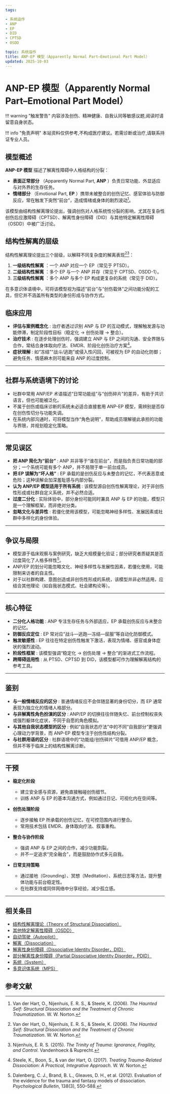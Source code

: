 ```yaml
---
tags:

- 系统运作
- ANP
- EP
- DID
- CPTSD
- OSDD

topic: 系统运作
title: ANP-EP 模型（Apparently Normal Part–Emotional Part Model）
updated: 2025-10-03
---
```


# ANP-EP 模型（Apparently Normal Part–Emotional Part Model）

!!! warning "触发警告"
    内容涉及创伤、精神健康、自我认同等敏感议题,阅读时请留意自身状态。

!!! info "免责声明"
    本站资料仅供参考,不构成医疗建议。若需诊断或治疗,请联系持证专业人员。

## 模型概述

**ANP-EP 模型** 描述了解离性障碍中人格结构的分裂：

- **表面正常部分** （Apparently Normal Part, **ANP** ）负责日常功能、外显适应与对外界的生存任务。
- **情绪部分** （Emotional Part, **EP** ）携带未被整合的创伤记忆、感官体验与防御反应，常在触发下突然“前台”，造成情绪或身体的剧烈波动[^ANP-1]。

该模型由结构性解离理论提出，强调创伤对人格系统性分裂的影响，尤其在复杂性创伤后应激障碍（CPTSD）、解离性身份障碍（DID）与其他特定解离性障碍（OSDD）中被广泛讨论。

## 结构性解离的层级

结构性解离理论提出三个层级，以解释不同复杂度的解离表现[^ANP-1][^ANP-2]：

1. **一级结构性解离** ：一个 ANP 对应一个 EP（常见于 PTSD）。
2. **二级结构性解离** ：多个 EP 与一个 ANP 并存（常见于 CPTSD、OSDD-1）。
3. **三级结构性解离** ：多个 ANP 与多个 EP 构成更复杂的系统（常见于 DID）。

在多意识体语境中，可将该模型视为描述“前台”与“创伤载体”之间功能分配的工具，但它并不涵盖所有类型的身份形成与协作方式。

## 临床应用

- **评估与案例概念化** : 治疗者透过识别 ANP 与 EP 的互动模式，理解触发源与功能停滞，制定阶段性目标（稳定化 → 创伤处理 → 整合）。
- **治疗技术** : 在逐步处理创伤时，强调建立 ANP 与 EP 之间的沟通、安全界限与合作，常结合身体取向疗法、EMDR、阶段化创伤治疗方案[^ANP-3]。
- **症状理解** : 如“冻结”“战斗/逃跑”或侵入性闪回，可被视为 EP 的自动化防御；避免任务、情感麻木则可能来自 ANP 的过度控制。

---

## 社群与系统语境下的讨论

- 社群中常用 ANP/EP 术语描述“日常功能组”与“创伤碎片”的差异，有助于共识语言，但也可能被泛化。
- 不属于创伤或临床诊断的系统未必适合直接套用 ANP-EP 模型，需辨别是否存在创伤性切分与功能失调。
- 在系统内部沟通时，可将模型当作“角色说明”，帮助成员理解彼此承担的功能与界限，并规划稳定化策略。

---

## 常见误区

- **把 ANP 简化为“前台”** : ANP 并非等于“谁在前台”，而是指负责日常功能的部分；一个系统可能有多个 ANP，并不局限于单一前台成员。
- **把 EP 误解为“坏人格”** : EP 承载的是创伤反应与未整合的记忆，不代表恶意或危险；这种误解会加深羞耻感与内部分裂。
- **认为 ANP/EP 模型适用于所有系统** : 该模型源自创伤性解离理论，对于非创伤性形成或社群自定义系统，并不必然合适。
- **过度二分化** : 实际体验中，部分身份可能同时兼具 ANP 与 EP 的功能，模型只是一个理解框架，而非绝对分类。
- **忽略文化与差异性** : 若僵化使用该模型，可能忽略神经多样性、发展因素或社群中多样化的身份体验。

---

## 争议与局限

- 模型源于临床观察与案例研究，缺乏大规模量化验证；部分研究者质疑其是否过度简化了人格多样性[^ANP-4]。
- ANP/EP 的划分可能忽略文化、神经多样性与发展性因素，若僵化使用，可能限制来访者的自主性。
- 对于以社群构建、意图创造或非创伤性形成的系统，该模型并非必然适用，应结合其他理论（如自我状态模式、社会建构论等）。

---

## 核心特征

- **二分化人格功能** : ANP 专注生存任务与外部适应，EP 承载创伤反应与未整合的记忆。
- **防御反应定位** : EP 常对应“战斗—逃跑—冻结—屈服”等自动化防御模式。
- **触发敏感性** : EP 往往在特定创伤性触发下激活，表现为情绪、感官或身体症状的强烈波动。
- **阶段性框架** : 该模型强调“稳定化 → 创伤处理 → 整合”的渐进式工作流程。
- **跨障碍适用性** : 从 PTSD、CPTSD 到 DID，该模型都可作为理解解离结构的参考工具。

---

## 鉴别

- **与一般情绪反应的区分** : 普通情绪反应不会伴随显著的身份切分，而 EP 通常表现为独立化的情绪人格部分。
- **与非解离性角色扮演的区分** : ANP/EP 的切换往往伴随失忆、前台控制权丧失或强烈躯体化症状，不同于自愿的角色模拟。
- **与其他自我状态模型的区分** : 例如“自我状态疗法”中的不同“自我部分”更强调心理动力学背景，而 ANP-EP 模型专注于创伤性结构分裂。
- **与社群用语的区分** : 社群语境中的“功能组/创伤碎片”可借用 ANP/EP 概念，但并不等于临床上的结构性解离诊断。

---

## 干预

- **稳定化阶段**

    - 建立安全感与资源，避免直接触碰创伤细节。
    - 训练 ANP 与 EP 的基本沟通方式，例如通过日记、可视化内在空间等。

- **创伤处理阶段**

    - 逐步接触 EP 所承载的创伤记忆，在可控范围内进行整合。
    - 常用技术包括 EMDR、身体取向疗法、叙事重构。

- **整合与协作阶段**

    - 强调 ANP 与 EP 之间的合作，减少功能割裂。
    - 并不一定追求“完全融合”，而是鼓励协作式多元自我。

- **日常支持策略**

    - 通过接地（Grounding）、冥想（Meditation）、系统日志等方法，提升整体功能与前台稳定性。
    - 在社群支持或同伴网络中分享经验，减少孤立感。

---

## 相关条目

- [结构性解离理论（Theory of Structural Dissociation）](Structural-Dissociation-Theory.md)
- [其他特定解离性障碍（OSDD）](OSDD.md)
- [自动驾驶（Autopilot）](Autopilot.md)
- [解离（Dissociation）](Dissociation.md)
- [解离性身份障碍（Dissociative Identity Disorder，DID）](DID.md)
- [部分解离性身份障碍（Partial Dissociative Identity Disorder，PDID）](Partial-Dissociative-Identity-Disorder-PDID.md)
- [系统（System）](System.md)
- [多意识体系统（MPS）](Multiple_Personality_System.md)

## 参考文献

[^ANP-1]: Van der Hart, O., Nijenhuis, E. R. S., & Steele, K. (2006). _The Haunted Self: Structural Dissociation and the Treatment of Chronic Traumatization_. W. W. Norton.
[^ANP-2]: Nijenhuis, E. R. S. (2015). _The Trinity of Trauma: Ignorance, Fragility, and Control_. Vandenhoeck & Ruprecht.
[^ANP-3]: Steele, K., Boon, S., & van der Hart, O. (2017). _Treating Trauma-Related Dissociation: A Practical, Integrative Approach_. W. W. Norton.
[^ANP-4]: Dalenberg, C. J., Brand, B. L., Gleaves, D. H., et al. (2012). Evaluation of the evidence for the trauma and fantasy models of dissociation. _Psychological Bulletin_, 138(3), 550–588.
